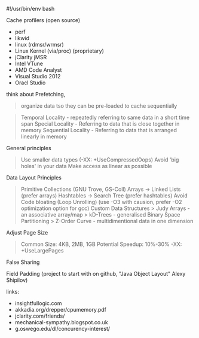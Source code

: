 #!/usr/bin/env bash

Cache profilers
(open source)
- perf
- likwid
- linux (rdmsr/wrmsr)
- Linux Kernel (via/proc)
(proprietary)
- jClarity jMSR
- Intel VTune
- AMD Code Analyst
- Visual Studio 2012
- Oracl Studio

think about Prefetching,
 > organize data tso they can be pre-loaded to cache sequentially

 > Temporal Locality - repeatedly referring to same data in a short time span
 > Special Locality - Referring to data that is close together in memory
 > Sequential Locality - Referring to data that is arranged linearly in memory

General principles
 > Use smaller data types (-XX: +UseCompressedOops)
 > Avoid 'big holes' in your data
 > Make access as linear as possible

Data Layout Principles

> Primitive Collections (GNU Trove, GS-Coll)
> Arrays -> Linked Lists (prefer arrays)
> Hashtables -> Search Tree (prefer hashtables)
> Avoid Code bloating (Loop Unrolling) (use -O3 with causion, prefer -O2 optimization option for gcc)
> Custom Data Structures
    > Judy Arrays
        - an associative array/map
    > kD-Trees
        - generalised Binary Space Partitioning
    > Z-Order Curve
        - multidimentional data in one dimension

Adjust Page Size
> Common Size: 4KB, 2MB, 1GB
> Potential Speedup: 10%-30%
> -XX: +UseLargePages

False Sharing

Field Padding (project to start with on github, "Java Object Layout" Alexy Shipilov)

links:
- insightfullogic.com
- akkadia.org/drepper/cpumemory.pdf
- jclarity.com/friends/
- mechanical-sympathy.blogspot.co.uk
- g.oswego.edu/dl/concurency-interest/